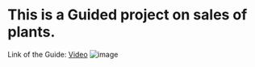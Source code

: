 # This is a Guided project on sales of plants.
Link of the Guide: [Video](https://youtu.be/BLxW9ZSuuVI?si=8G8VFuf53QgMWGqU)
![image](https://github.com/user-attachments/assets/ddf421f4-b9ec-4f56-b836-f823a90386f2)

